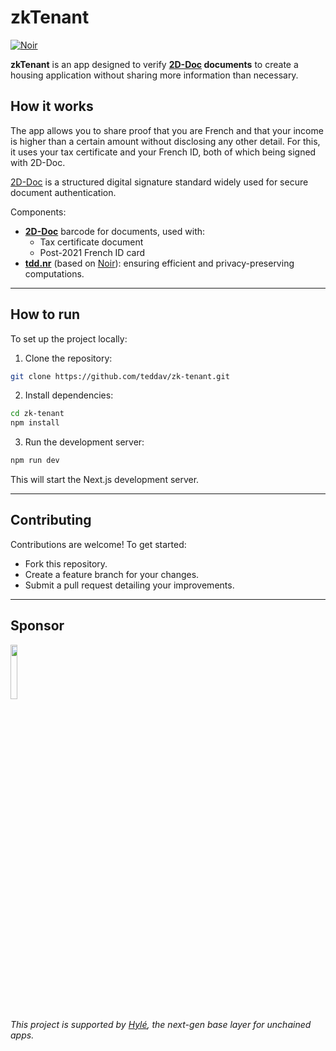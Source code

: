 # zkTenant

[![Noir](https://img.shields.io/badge/Built%20With-Noir-blue)](https://noir-lang.org/)

**zkTenant** is an app designed to verify **[2D-Doc](https://ants.gouv.fr/nos-missions/les-solutions-numeriques/2d-doc) documents** to create a housing application without sharing more information than necessary.

## How it works

The app allows you to share proof that you are French and that your income is higher than a certain amount without disclosing any other detail. For this, it uses your tax certificate and your French ID, both of which being signed with 2D-Doc.

[2D-Doc](https://ants.gouv.fr/nos-missions/les-solutions-numeriques/2d-doc) is a structured digital signature standard widely used for secure document authentication.

Components:

- **[2D-Doc](https://ants.gouv.fr/nos-missions/les-solutions-numeriques/2d-doc)** barcode for documents, used with:
    - Tax certificate document
    - Post-2021 French ID card
- **[tdd.nr](https://github.com/teddav/tdd.nr)** (based on [Noir](https://noir-lang.org/)): ensuring efficient and privacy-preserving computations.

---

## How to run

To set up the project locally:

1. Clone the repository:

```sh
git clone https://github.com/teddav/zk-tenant.git
```

2. Install dependencies:

```sh
cd zk-tenant
npm install
```

3. Run the development server:

```sh
npm run dev
```

This will start the Next.js development server.

---

## Contributing

Contributions are welcome! To get started:

- Fork this repository.
- Create a feature branch for your changes.
- Submit a pull request detailing your improvements.

---

## Sponsor
<p align="left">
  <a href="https://hyle.eu" target="_blank"> <img src="https://blog.hyle.eu/content/images/2024/10/Hyl-_widelogo_lightbg.png" width="15%", height="15%"/></a>
</p>

*This project is supported by [Hylé](https://hyle.eu), the next-gen base layer for unchained apps.*
